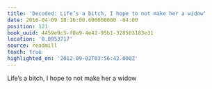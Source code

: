 ```yaml
---
title: 'Decoded: Life’s a bitch, I hope to not make her a widow'
date: 2016-04-09 18:16:00.600000000 -04:00
position: 121
book_uuid: 4459e9c5-f0a9-4e41-95b1-328503183e31
location: '0.0953717'
source: readmill
touch: true
highlighted_on: '2012-09-02T03:56:42.000Z'
---
```


Life’s a bitch, I hope to not make her a widow